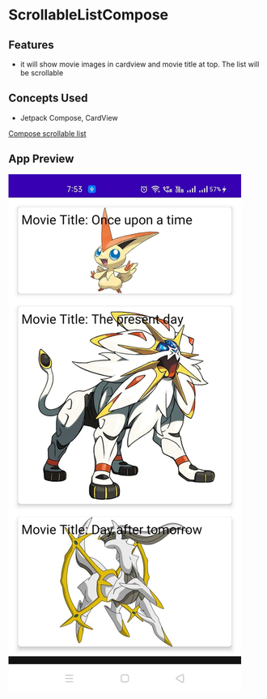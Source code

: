 # ScrollableListCompose

## Features
- it will show movie images in cardview and movie title at top. The list will be scrollable


## Concepts Used
- Jetpack Compose, CardView

[Compose scrollable list](https://youtu.be/YJbZcT7DDkI "Named link title")

## App Preview
![picture alt](https://github.com/abhineshchandra1234/ComposePractice/blob/master/ComposePractice.jpg "Title is optional") 
